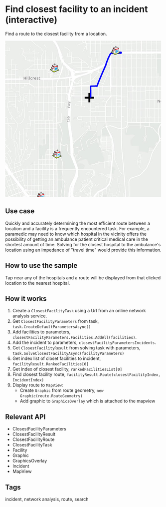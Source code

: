 # Find closest facility to an incident (interactive)

Find a route to the closest facility from a location.

![Image of find closest facility to an incident interactive](ClosestFacility.jpg)

## Use case

Quickly and accurately determining the most efficient route between a location and a facility is a frequently encountered task. For example, a paramedic may need to know which hospital in the vicinity offers the possibility of getting an ambulance patient critical medical care in the shortest amount of time. Solving for the closest hospital to the ambulance's location using an impedance of "travel time" would provide this information.

## How to use the sample

Tap near any of the hospitals and a route will be displayed from that clicked location to the nearest hospital.

## How it works

1. Create a `ClosestFacilityTask` using a Url from an online network analysis service.
2. Get `ClosestFacilityParameters` from task, `task.CreateDefaultParametersAsync()`
3. Add facilities to parameters, `closestFacilityParameters.Facilities.AddAll(facilities)`.
4. Add the incident to parameters, `closestFacilityParametersIncidents`.
5. Get `ClosestFacilityResult` from solving task with parameters, `task.SolveClosestFacilityAsync(facilityParameters)`
6. Get index list of closet facilities to incident, `facilityResult.RankedFacilities[0]`
7. Get index of closest facility, `rankedFacilitiesList[0]`
8. Find closest facility route, `facilityResult.Route(closestFacilityIndex, IncidentIndex)`
9. Display route to `MapView`:
    * Create `Graphic` from route geometry, `new Graphic(route.RouteGeometry)`
    * Add graphic to `GraphicsOverlay` which is attached to the mapview

## Relevant API

* ClosestFacilityParameters
* ClosestFacilityResult
* ClosestFacilityRoute
* ClosestFacilityTask
* Facility
* Graphic
* GraphicsOverlay
* Incident
* MapView

## Tags

incident, network analysis, route, search